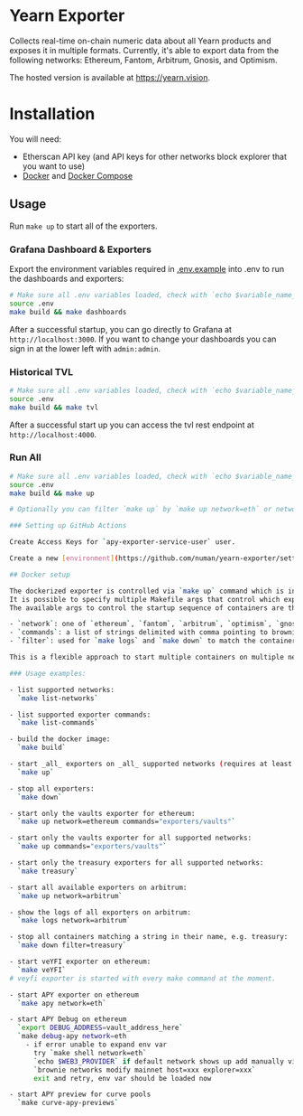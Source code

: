# Yearn Exporter

Collects real-time on-chain numeric data about all Yearn products and exposes it in multiple formats. Currently, it's able to export data from the following networks:
Ethereum, Fantom, Arbitrum, Gnosis, and Optimism.

The hosted version is available at https://yearn.vision.

# Installation

You will need:

- Etherscan API key (and API keys for other networks block explorer that you want to use)
- [Docker](https://www.docker.com/) and [Docker Compose](https://github.com/docker/compose)

## Usage

Run `make up` to start all of the exporters.

### Grafana Dashboard & Exporters

Export the environment variables required in [.env.example](./.env.example) into .env to run the dashboards and exporters:

```bash
# Make sure all .env variables loaded, check with `echo $variable_name_here`
source .env
make build && make dashboards
```

After a successful startup, you can go directly to Grafana at `http://localhost:3000`. If you want to change your dashboards you can sign in at the lower left with `admin:admin`.

### Historical TVL

```bash
# Make sure all .env variables loaded, check with `echo $variable_name_here`
source .env
make build && make tvl
```

After a successful start up you can access the tvl rest endpoint at `http://localhost:4000`.

### Run All
```bash
# Make sure all .env variables loaded, check with `echo $variable_name_here`
source .env
make build && make up

# Optionally you can filter `make up` by `make up network=eth` or network=ftm ect for networks supported in the make file

### Setting up GitHub Actions

Create Access Keys for `apy-exporter-service-user` user.

Create a new [environment](https://github.com/numan/yearn-exporter/settings/environments) named `production` and add the newly created `AWS_ACCESS_KEY_ID` and `AWS_SECRET_ACCESS_KEY`.

## Docker setup

The dockerized exporter is controlled via `make up` command which is invoked via multiple Makefile recipes.
It is possible to specify multiple Makefile args that control which exporters are started on which network.
The available args to control the startup sequence of containers are the following:

- `network`: one of `ethereum`, `fantom`, `arbitrum`, `optimism`, `gnosis`, see `make list-networks`
- `commands`: a list of strings delimited with comma pointing to brownie scripts in `./scripts/` e.g. `exporters/partners,exporters/vaults`, see `make list-commands`
- `filter`: used for `make logs` and `make down` to match the container name substring.

This is a flexible approach to start multiple containers on multiple networks which can be used for a given network or given exporters of a certain type and a combination of both.

### Usage examples:

- list supported networks:  
  `make list-networks`

- list supported exporter commands:  
  `make list-commands`

- build the docker image:  
  `make build`

- start _all_ exporters on _all_ supported networks (requires at least `num_exporters x num_networks` available cpu cores)  
  `make up`

- stop all exporters:  
  `make down`

- start only the vaults exporter for ethereum:  
  `make up network=ethereum commands="exporters/vaults"`

- start only the vaults exporter for all supported networks:  
  `make up commands="exporters/vaults"`

- start only the treasury exporters for all supported networks:  
  `make treasury`

- start all available exporters on arbitrum:  
  `make up network=arbitrum`

- show the logs of all exporters on arbitrum:  
  `make logs network=arbitrum`

- stop all containers matching a string in their name, e.g. treasury:  
  `make down filter=treasury`

- start veYFI exporter on ethereum:  
  `make veYFI`
# veyfi exporter is started with every make command at the moment.

- start APY exporter on ethereum
  `make apy network=eth`

- start APY Debug on ethereum
  `export DEBUG_ADDRESS=vault_address_here`
  `make debug-apy network=eth
    - if error unable to expand env var
      try `make shell network=eth`
      `echo $WEB3_PROVIDER` if default network shows up add manually via Brownie
      `brownie networks modify mainnet host=xxx explorer=xxx`
      exit and retry, env var should be loaded now

- start APY preview for curve pools
  `make curve-apy-previews`
